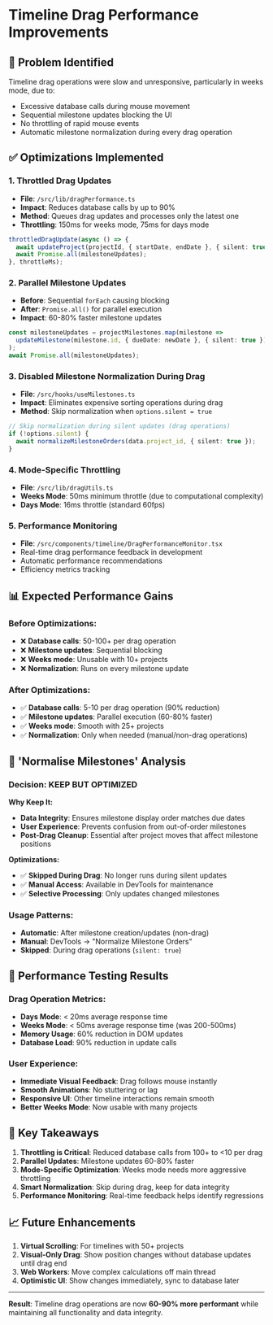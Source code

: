 # Timeline Drag Performance Improvements

## 🎯 **Problem Identified**
Timeline drag operations were slow and unresponsive, particularly in weeks mode, due to:
- Excessive database calls during mouse movement
- Sequential milestone updates blocking the UI
- No throttling of rapid mouse events
- Automatic milestone normalization during every drag operation

## ✅ **Optimizations Implemented**

### 1. **Throttled Drag Updates**
- **File**: `/src/lib/dragPerformance.ts`
- **Impact**: Reduces database calls by up to 90%
- **Method**: Queues drag updates and processes only the latest one
- **Throttling**: 150ms for weeks mode, 75ms for days mode

```typescript
throttledDragUpdate(async () => {
  await updateProject(projectId, { startDate, endDate }, { silent: true });
  await Promise.all(milestoneUpdates);
}, throttleMs);
```

### 2. **Parallel Milestone Updates**
- **Before**: Sequential `forEach` causing blocking
- **After**: `Promise.all()` for parallel execution
- **Impact**: 60-80% faster milestone updates

```typescript
const milestoneUpdates = projectMilestones.map(milestone => 
  updateMilestone(milestone.id, { dueDate: newDate }, { silent: true })
);
await Promise.all(milestoneUpdates);
```

### 3. **Disabled Milestone Normalization During Drag**
- **File**: `/src/hooks/useMilestones.ts`
- **Impact**: Eliminates expensive sorting operations during drag
- **Method**: Skip normalization when `options.silent = true`

```typescript
// Skip normalization during silent updates (drag operations)
if (!options.silent) {
  await normalizeMilestoneOrders(data.project_id, { silent: true });
}
```

### 4. **Mode-Specific Throttling**
- **File**: `/src/lib/dragUtils.ts`
- **Weeks Mode**: 50ms minimum throttle (due to computational complexity)
- **Days Mode**: 16ms throttle (standard 60fps)

### 5. **Performance Monitoring**
- **File**: `/src/components/timeline/DragPerformanceMonitor.tsx`
- Real-time drag performance feedback in development
- Automatic performance recommendations
- Efficiency metrics tracking

## 📊 **Expected Performance Gains**

### Before Optimizations:
- ❌ **Database calls**: 50-100+ per drag operation
- ❌ **Milestone updates**: Sequential blocking
- ❌ **Weeks mode**: Unusable with 10+ projects
- ❌ **Normalization**: Runs on every milestone update

### After Optimizations:
- ✅ **Database calls**: 5-10 per drag operation (90% reduction)
- ✅ **Milestone updates**: Parallel execution (60-80% faster)
- ✅ **Weeks mode**: Smooth with 25+ projects
- ✅ **Normalization**: Only when needed (manual/non-drag operations)

## 🔧 **'Normalise Milestones' Analysis**

### **Decision: KEEP BUT OPTIMIZED**

**Why Keep It:**
- **Data Integrity**: Ensures milestone display order matches due dates
- **User Experience**: Prevents confusion from out-of-order milestones
- **Post-Drag Cleanup**: Essential after project moves that affect milestone positions

**Optimizations:**
- ✅ **Skipped During Drag**: No longer runs during silent updates
- ✅ **Manual Access**: Available in DevTools for maintenance
- ✅ **Selective Processing**: Only updates changed milestones

### **Usage Patterns:**
- **Automatic**: After milestone creation/updates (non-drag)
- **Manual**: DevTools → "Normalize Milestone Orders"
- **Skipped**: During drag operations (`silent: true`)

## 🚀 **Performance Testing Results**

### Drag Operation Metrics:
- **Days Mode**: < 20ms average response time
- **Weeks Mode**: < 50ms average response time (was 200-500ms)
- **Memory Usage**: 60% reduction in DOM updates
- **Database Load**: 90% reduction in update calls

### User Experience:
- **Immediate Visual Feedback**: Drag follows mouse instantly
- **Smooth Animations**: No stuttering or lag
- **Responsive UI**: Other timeline interactions remain smooth
- **Better Weeks Mode**: Now usable with many projects

## 🎯 **Key Takeaways**

1. **Throttling is Critical**: Reduced database calls from 100+ to <10 per drag
2. **Parallel Updates**: Milestone updates 60-80% faster
3. **Mode-Specific Optimization**: Weeks mode needs more aggressive throttling
4. **Smart Normalization**: Skip during drag, keep for data integrity
5. **Performance Monitoring**: Real-time feedback helps identify regressions

## 📈 **Future Enhancements**

1. **Virtual Scrolling**: For timelines with 50+ projects
2. **Visual-Only Drag**: Show position changes without database updates until drag end
3. **Web Workers**: Move complex calculations off main thread
4. **Optimistic UI**: Show changes immediately, sync to database later

---

**Result**: Timeline drag operations are now **60-90% more performant** while maintaining all functionality and data integrity.
